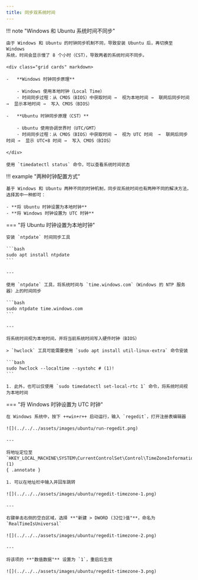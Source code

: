 ```yaml
---
title: 同步双系统时间
---
```


!!! note "Windows 和 Ubuntu 系统时间不同步"

    由于 Windows 和 Ubuntu 的时钟同步机制不同，导致安装 Ubuntu 后，再切换至 Windows
    系统，时间会显示慢了 8 个小时（CST），导致两者的系统时间不同步。

    <div class="grid cards" markdown>
    
    -   **Windows 时钟同步原理**

        - Windows 使用本地时钟（Local Time）
        - 时间同步过程：从 CMOS（BIOS）中获取时间 →  视为本地时间 →  联网后同步时间  →  显示本地时间 →  写入 CMOS（BIOS）
    
    -   **Ubuntu 时钟同步原理（CST）**

        - Ubuntu 使用协调世界时（UTC/GMT）
        - 时间同步过程：从 CMOS（BIOS）中获取时间 →  视为 UTC 时间  →  联网后同步时间 →  显示 UTC+8 时间 →  写入 CMOS（BIOS）
    
    </div>

    使用 `timedatectl status` 命令，可以查看系统时间状态

!!! example "两种时钟配置方式"

    基于 Windows 和 Ubuntu 两种不同的时钟机制，同步双系统时间也有两种不同的解决方法，选择其中一种即可：

    - **将 Ubuntu 时钟设置为本地时钟**
    - **将 Windows 时钟设置为 UTC 时钟**

=== "将 Ubuntu 时钟设置为本地时钟"

    安装 `ntpdate` 时间同步工具

    ```bash
    sudo apt install ntpdate
    ```
    
    ---
    
    使用 `ntpdate` 工具，将系统时间与 `time.windows.com`（Windows 的 NTP 服务器）上的时间同步
    
    ```bash
    sudo ntpdate time.windows.com
    ```
    
    ---
    
    将系统时间视为本地时间，并将当前系统时间写入硬件时钟（BIOS）
    
    > `hwclock` 工具可能需要使用 `sudo apt install util-linux-extra` 命令安装
    
    ```bash
    sudo hwclock --localtime --systohc # (1)!
    ```
    
    1. 此外，也可以仅使用 `sudo timedatectl set-local-rtc 1` 命令，将系统时间视为本地时间

=== "将 Windows 时钟设置为 UTC 时钟"
    
    在 Windows 系统中，按下 ++win+r++ 启动运行，输入 `regedit`，打开注册表编辑器
    
    ![](../../../assets/images/ubuntu/run-regedit.png)
    
    ---
    
    将地址定位至 `HKEY_LOCAL_MACHINE\SYSTEM\CurrentControlSet\Control\TimeZoneInformation` (1)
    { .annotate }
    
    1. 可以在地址栏中输入并回车跳转
    
    ![](../../../assets/images/ubuntu/regedit-timezone-1.png)
    
    ---
    
    右键单击右侧的空白区域，选择 **"新建 > DWORD (32位)值"**，命名为 `RealTimeIsUniversal`
    
    ![](../../../assets/images/ubuntu/regedit-timezone-2.png)
    
    ---
    
    将该项的 **"数值数据"** 设置为 `1`，重启后生效
    
    ![](../../../assets/images/ubuntu/regedit-timezone-3.png)
